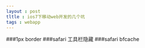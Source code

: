 ```yaml
---
layout : post
tltle : ios7下移动web开发的几个坑
tags : webapp 
---
```

###1px border
###safari 工具栏隐藏
###safari bfcache
